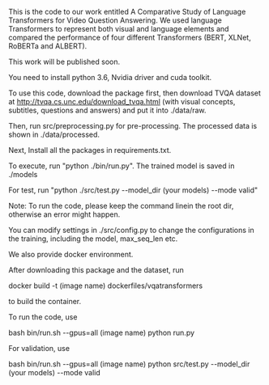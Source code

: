 This is the code to our work entitled A Comparative Study of Language Transformers for Video Question Answering. We used language Transformers to represent both visual and language elements and compared the performance of four different Transformers (BERT, XLNet, RoBERTa and ALBERT).

This work will be published soon.

You need to install python 3.6, Nvidia driver and cuda toolkit.

To use this code, download the package first, then download TVQA dataset at http://tvqa.cs.unc.edu/download_tvqa.html (with visual concepts, subtitles, questions and answers) and put it into ./data/raw. 

Then, run src/preprocessing.py for pre-processing. The processed data is shown in ./data/processed.

Next, Install all the packages in requirements.txt. 

To execute, run "python ./bin/run.py". The trained model is saved in ./models

For test, run "python ./src/test.py --model_dir (your models) --mode valid"

Note: To run the code, please keep the command linein the root dir, otherwise an error might happen.

You can modify settings in ./src/config.py to change the configurations in the training, including the model, max_seq_len etc.

We also provide docker environment. 

After downloading this package and the dataset, run

docker build -t (image name) dockerfiles/vqatransformers

to build the container. 

To run the code, use

bash bin/run.sh --gpus=all (image name) python run.py

For validation, use

bash bin/run.sh --gpus=all (image name) python src/test.py --model_dir (your models) --mode valid


